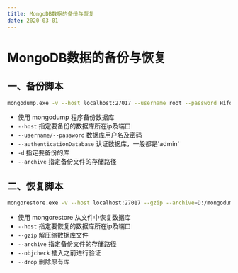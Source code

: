 ```yaml
---
title: MongoDB数据的备份与恢复
date: 2020-03-01
---
```


# MongoDB数据的备份与恢复

<!-- more -->

## 一、备份脚本

```sh
mongodump.exe -v --host localhost:27017 --username root --password Hifox2017 --authenticationDatabase admin -d "ch_node" --archive=D:/mongodump --gzip
```

- 使用 mongodump 程序备份数据库
- `--host` 指定要备份的数据库所在ip及端口
- `--username/--password`  数据库用户名及密码
- `--authenticationDatabase` 认证数据库，一般都是'admin'
- `-d` 指定要备份的库
- `--archive` 指定备份文件的存储路径

## 二、恢复脚本

```sh
mongorestore.exe -v --host localhost:27017 --gzip --archive=D:/mongodump --objcheck --drop
```

- 使用 mongorestore 从文件中恢复数据库
- `--host` 指定要恢复的数据库所在ip及端口
- `--gzip` 解压缩数据库文件
- `--archive` 指定备份文件的存储路径
- `--objcheck` 插入之前进行验证
- `--drop` 删除原有库